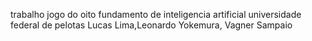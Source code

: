 trabalho jogo do oito
fundamento de inteligencia artificial 
universidade federal de pelotas
Lucas Lima,Leonardo Yokemura, Vagner Sampaio
